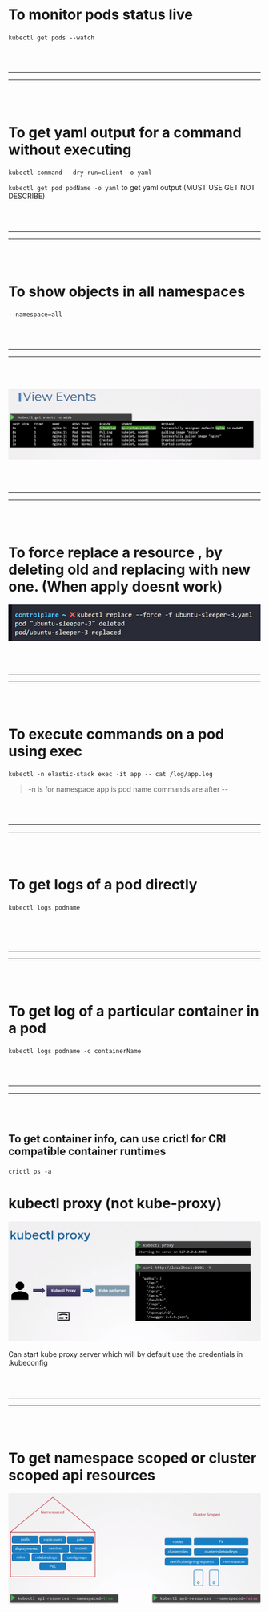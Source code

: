 # To monitor pods status live 
`kubectl get pods --watch`

<br/>
<br/>

---

---
<br/>
<br/>


# To get yaml output for a command without executing 
`kubectl command --dry-run=client -o yaml`

`kubectl get pod podName -o yaml` to get yaml output (MUST USE GET NOT DESCRIBE)


<br/>
<br/>

---

---
<br/>
<br/>

# To show objects in all namespaces

`--namespace=all`


<br/>
<br/>

---

---
<br/>
<br/>


![](Images/Pasted%20image%2020230212035029.png)


<br/>
<br/>

---

---
<br/>
<br/>


# To force replace a resource , by deleting old and replacing with new one. (When apply doesnt work)

![](Images/Pasted%20image%2020230212202542.png)



<br/>
<br/>

---

---
<br/>
<br/>


# To execute commands on a pod using exec

`kubectl -n elastic-stack exec -it app -- cat /log/app.log`

> -n is for namespace
> app is pod name
> commands are after --


<br/>
<br/>

---

---
<br/>
<br/>


# To get logs of a pod directly

`kubectl logs podname `

<br/>


<br/>
<br/>

---

---
<br/>
<br/>


# To get log of a particular container in a pod

`kubectl logs podname -c containerName`

<br/>
<br/>

---

---
<br/>
<br/>


## To get container info, can use crictl for CRI compatible container runtimes

`crictl ps -a`




# kubectl proxy (not kube-proxy)

![](Images/Pasted%20image%2020230226222229.png)

Can start kube proxy server which will by default use the credentials in .kubeconfig



<br/>
<br/>

---

---
<br/>
<br/>





# To get namespace scoped or cluster scoped api resources 

![](Images/Pasted%20image%2020230226233222.png)


